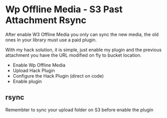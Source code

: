 # Wp Offline Media - S3 Past Attachment Rsync

After enable W3 Offline Media you only can sync the new media, the old ones in your library must use a paid plugin.

With my hack solution, it is simple, just enable my plugin and the previous attachment you have the URL modified on fly to bucket location.

 * Enable Wp Offline Media
 * Upload Hack Plugin
 * Configure the Hack Plugin (direct on code)
 * Enable plugin

## rsync

Remembter to sync your upload folder on S3 before enable the plugin
